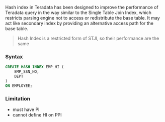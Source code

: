 Hash index in Teradata has been designed to improve the performance of Teradata query in the way similar to the Single Table Join Index, which restricts parsing engine not to access or redistribute the base table. It may act like secondary index by providing an alternative access path for the base table.

> Hash Index is a restricted form of STJI, so their performance are the same 

### Syntax

```sql
CREATE HASH INDEX EMP_HI (
    EMP_SSN_NO,
    DEPT 
)
ON EMPLOYEE;
```

### Limitation

- must have PI
- cannot define HI on PPI

